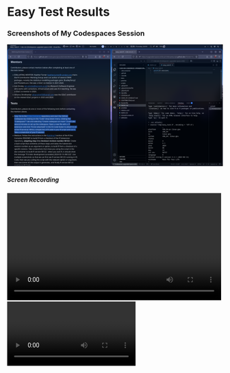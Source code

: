 # Easy Test Results

### Screenshots of My Codespaces Session

![screenshot](screenshots/1.png)

##### Screen Recording
<video src="./screenshots/0.mp4" controls width=500></video>
![Screen Recording](screenshots/0.mp4)
